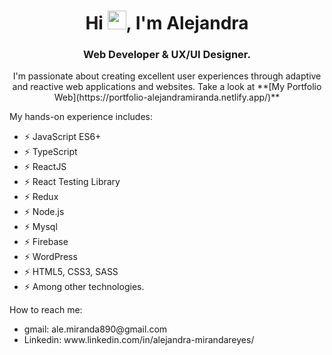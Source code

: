 <div align="center">
<h1> Hi <img src="https://raw.githubusercontent.com/MartinHeinz/MartinHeinz/master/wave.gif" width="30px">, I'm Alejandra</h1>
<h3> Web Developer & UX/UI Designer.</h3>
I'm passionate about creating excellent user experiences through adaptive and reactive web applications and websites.
Take a look at **[My Portfolio Web](https://portfolio-alejandramiranda.netlify.app/)**
</div>

My hands-on experience includes:
<ul>
<li>⚡ JavaScript ES6+</li>
<li>⚡ TypeScript</li>
<li>⚡ ReactJS</li>
<li>⚡ React Testing Library</li>
<li>⚡ Redux</li>
<li>⚡ Node.js</li>
<li>⚡ Mysql</li>
<li>⚡ Firebase</li>
<li>⚡ WordPress</li>
<li>⚡ HTML5, CSS3, SASS</li>
<li>⚡ Among other technologies.</li>
</ul>

How to reach me:
<ul>
<li>gmail: ale.miranda890@gmail.com</a>
<li>Linkedin: www.linkedin.com/in/alejandra-mirandareyes/</a>
</ul>
